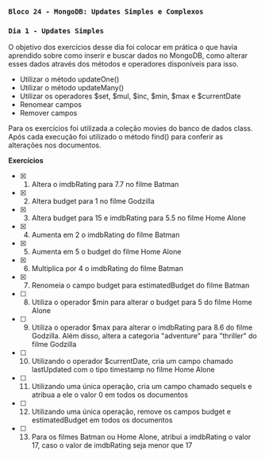 ### `Bloco 24 - MongoDB: Updates Simples e Complexos`
### `Dia 1 - Updates Simples`

O objetivo dos exercícios desse dia foi colocar em prática o que havia aprendido sobre como inserir e buscar dados no MongoDB, como alterar esses dados através dos métodos e operadores disponíveis para isso.
  - Utilizar o método updateOne()
  - Utilizar o método updateMany()
  - Utilizar os operadores $set, $mul, $inc, $min, $max e $currentDate
  - Renomear campos
  - Remover campos

Para os exercícios foi utilizada a coleção movies do banco de dados class.
Após cada execução foi utilizado o método find() para conferir as alterações nos documentos.

**Exercícios**
- [x] 1. Altera o imdbRating para 7.7 no filme Batman 
- [x] 2. Altera budget para 1 no filme Godzilla 
- [x] 3. Altera budget para 15 e imdbRating para 5.5 no filme Home Alone
- [x] 4. Aumenta em 2 o imdbRating do filme Batman
- [x] 5. Aumenta em 5 o budget do filme Home Alone
- [x] 6. Multiplica por 4 o imdbRating do filme Batman
- [x] 7. Renomeia o campo budget para estimatedBudget do filme Batman
- [ ] 8. Utiliza o operador $min para alterar o budget para 5 do filme Home Alone
- [ ] 9. Utiliza o operador $max para alterar o imdbRating para 8.6 do filme Godzilla. Além disso, altera a categoria "adventure" para "thriller" do filme Godzilla
- [ ] 10. Utilizando o operador $currentDate, cria um campo chamado lastUpdated com o tipo timestamp no filme Home Alone
- [ ] 11. Utilizando uma única operação, cria um campo chamado sequels e atribua a ele o valor 0 em todos os documentos
- [ ] 12. Utilizando uma única operação, remove os campos budget e estimatedBudget em todos os documentos
- [ ] 13. Para os filmes Batman ou Home Alone, atribui a imdbRating o valor 17, caso o valor de imdbRating seja menor que 17
